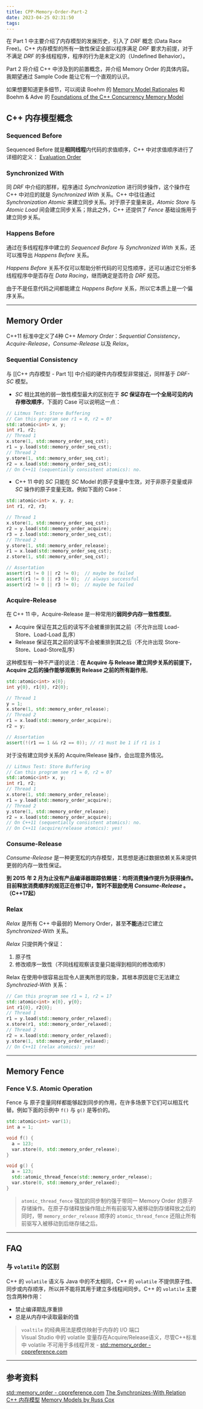 ```yaml
---
title: CPP-Memory-Order-Part-2
date: 2023-04-25 02:31:50
tags:
---
```


在 Part 1 中主要介绍了内存模型的发展历史，引入了 *DRF* 概念 (Data Race Free)。C++ 内存模型的所有一致性保证全部以程序满足 *DRF* 要求为前提，对于不满足 *DRF* 的多线程程序，程序的行为是未定义的（Undefined Behavior）。

Part 2 将介绍 C++ 中涉及到的前置概念，并介绍 Memory Order 的具体内容。我期望通过 Sample Code 能让它有一个直观的认识。

如果想要知道更多细节，可以阅读 Boehm 的 [Memory Model Rationales](https://open-std.org/jtc1/sc22/wg21/docs/papers/2007/n2176.html#undefined) 和 Boehm & Adve 的 [Foundations of the C++ Concurrency Memory Model](https://www.hpl.hp.com/techreports/2008/HPL-2008-56.pdf) 

## C++ 内存模型概念

### Sequenced Before

Sequenced Before 就是**相同线程**内代码的求值顺序，C++ 中对求值顺序进行了详细的定义： [Evaluation Order](https://en.cppreference.com/w/cpp/language/eval_order)

### Synchronized With

同 *DRF* 中介绍的那样，程序通过 *Synchronization* 进行同步操作，这个操作在 C++ 中对应的就是 *Synchronized With* 关系。C++ 中往往通过 *Synchronization Atomic* 来建立同步关系。对于原子变量来说，*Atomic Store* 与 *Atomic Load* 间会建立同步关系；除此之外，C++ 还提供了 *Fence* 基础设施用于建立同步关系。

### Happens Before

通过在多线程程序中建立的 *Sequenced Before* 与 *Synchronized With* 关系，还可以推导出 *Happens Before* 关系。

*Happens Before* 关系不仅可以帮助分析代码的可见性顺序，还可以通过它分析多线程程序中是否存在 *Data Racing*，继而确定是否符合 *DRF* 规范。

由于不是任意代码之间都能建立 *Happens Before* 关系，所以它本质上是一个偏序关系。

- - - -

## Memory Order

C++11 标准中定义了4种 C++ *Memory Order*：*Sequential Consistency*，*Acquire-Release*，*Consume-Release* 以及 *Relax*。

### Sequential Consistency

与 [[C++ 内存模型 - Part 1]] 中介绍的硬件内存模型非常接近，同样基于 *DRF-SC* 模型。

* *SC* 相比其他的弱一致性模型最大的区别在于 ***SC* 保证存在一个全局可见的内存修改顺序**，下面的 Case 可以说明这一点：

```c++
// Litmus Test: Store Buffering 
// Can this program see r1 = 0, r2 = 0?
std::atomic<int> x, y;
int r1, r2;
// Thread 1
x.store(1, std::memory_order_seq_cst);
r1 = y.load(std::memory_order_seq_cst);
// Thread 2
y.store(1, std::memory_order_seq_cst);
r2 = x.load(std::memory_order_seq_cst);
// On C++11 (sequentially consistent atomics): no.
```

* C++ 11 中的 *SC* 只能在 *SC* Model 的原子变量中生效，对于非原子变量或非 *SC* 操作的原子变量无效。例如下面的 Case：

```c++
std::atomic<int> x, y, z;
int r1, r2, r3;

// Thread 1
x.store(1, std::memory_order_seq_cst);
r2 = y.load(std::memory_order_acquire);
r3 = z.load(std::memory_order_seq_cst);
// Thread 2
y.store(1, std::memory_order_release);
r1 = x.load(std::memory_order_seq_cst);
z.store(1, std::memory_order_seq_cst);

// Assertation
assert(r1 != 0 || r2 != 0);  // maybe be failed
assert(r1 != 0 || r3 != 0);  // always successful
assert(r2 != 0 || r3 != 0);  // maybe be failed
```

### Acquire-Release

在 C++ 11 中，Acquire-Release 是一种常用的**弱同步内存一致性模型**。

* Acquire 保证在其之后的读写不会被重排到其之前（不允许出现 Load-Store、Load-Load 乱序）
* Release 保证在其之前的读写不会被重排到其之后（不允许出现 Store-Store、Load-Store乱序）

这种模型有一种不严谨的说法：**在 Acquire 与 Release 建立同步关系的前提下，Acquire 之后的操作能够观察到 Release 之前的所有副作用**。

```c++
std::atomic<int> x{0};
int y{0}, r1{0}, r2{0};

// Thread 1
y = 1;
x.store(1, std::memory_order_release);
// Thread 2
r1 = x.load(std::memory_order_acquire);
r2 = y;

// Assertation
assert(!(r1 == 1 && r2 == 0)); // r1 must be 1 if r1 is 1
```

对于没有建立同步关系的 Acquire/Release 操作，会出现意外情况。

```c++
// Litmus Test: Store Buffering 
// Can this program see r1 = 0, r2 = 0?
std::atomic<int> x, y;
int r1, r2;
// Thread 1
x.store(1, std::memory_order_release);
r1 = y.load(std::memory_order_acquire);
// Thread 2
y.store(1, std::memory_order_release);
r2 = x.load(std::memory_order_acquire);
// On C++11 (sequentially consistent atomics): no.
// On C++11 (acquire/release atomics): yes!
```

### Consume-Release

*Consume-Release* 是一种更宽松的内存模型，其思想是通过数据依赖关系来提供更弱的内存一致性保证。

**到 2015 年 2 月为止没有产品编译器跟踪依赖链：均将消费操作提升为获得操作。目前释放消费顺序的规范正在修订中，暂时不鼓励使用 *Consume-Release* 。（C++17起）**

### Relax

*Relax* 是所有 C++ 中最弱的 Memory Order，甚至**不能**通过它建立 *Synchronized-With* 关系。

*Relax* 只提供两个保证：

1. 原子性
2. 修改顺序一致性（不同线程观察该变量只能得到相同的修改顺序）

Relax 在使用中很容易出现令人匪夷所思的现象，其根本原因是它无法建立 *Synchrozied-With* 关系：

```c++
// Can this program see r1 = 1, r2 = 1?
std::atomic<int> x{0}, y{0};
int r1{0}, r2{0};
// Thread 1
r1 = y.load(std::memory_order_relaxed);
x.store(r1, std::memory_order_relaxed);
// Thread 2
r2 = x.load(std::memory_order_relaxed);
y.store(1, std::memory_order_relaxed);
// On C++11 (relax atomics): yes!
```

- - - -

## Memory Fence

### Fence V.S. Atomic Operation

Fence 与 原子变量同样都能够起到同步的作用，在许多场景下它们可以相互代替。例如下面的示例中 `f()` 与 `g()` 是等价的。

```c++
std::atomic<int> var(1);
int a = 1;

void f() {
  a = 123;
  var.store(0, std::memory_order_release);
}

void g() {
  a = 123;
  std::atomic_thread_fence(std::memory_order_release);
  var.store(0, std::memory_order_relaxed);
}
```

> `atomic_thread_fence` 强加的同步制约强于带同一 Memory Order 的原子存储操作。在原子存储释放操作阻止所有前驱写入被移动到存储释放之后的同时，带 `memory_order_release` 顺序的 `atomic_thread_fence` 还阻止所有前驱写入被移动到后继存储之后。  

- - - -

## FAQ

### 与 `volatile` 的区别

C++ 的 `volatile` 语义与 Java 中的不太相同，C++ 的 `volatile` 不提供原子性、同步或内存顺序，所以并不能将其用于建立多线程间同步。C++ 的 `volatile` 主要包含两种作用：

* 禁止编译期乱序重排
* 总是从内存中读取最新的值

> `voaltile` 的经典用法是模仿映射于内存的 I/O 端口  
> Visual Studio 中的 volatile 变量存在Acquire/Release语义，尽管C++标准中 volatile 不可用于多线程开发 - [std::memory_order - cppreference.com](https://en.cppreference.com/w/cpp/atomic/memory_order)  

- - - -

## 参考资料

[std::memory_order - cppreference.com](https://en.cppreference.com/w/cpp/atomic/memory_order)
[The Synchronizes-With Relation](https://preshing.com/20130823/the-synchronizes-with-relation/)
[C++ 内存模型](https://paul.pub/cpp-memory-model/)
[Memory Models by Russ Cox](https://research.swtch.com/mm)
